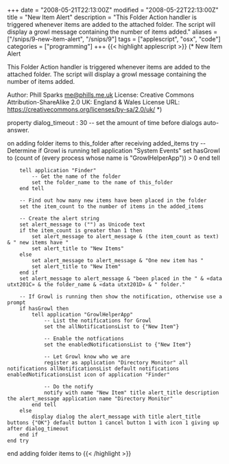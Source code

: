 +++
date = "2008-05-21T22:13:00Z"
modified = "2008-05-22T22:13:00Z"
title = "New Item Alert"
description = "This Folder Action handler is triggered whenever items are added to the attached folder. The script will display a growl message containing the number of items added."
aliases = ["/snips/9-new-item-alert", "/snips/9"]
tags = ["applescript", "osx", "code"]
categories = ["programming"]
+++
{{< highlight applescript >}}
(*
New Item Alert

This Folder Action handler is triggered whenever items are added to the attached folder.
The script will display a growl message containing the number of items added.

Author: Phill Sparks <me@phills.me.uk>
License: Creative Commons Attribution-ShareAlike 2.0 UK: England & Wales
License URL: https://creativecommons.org/licenses/by-sa/2.0/uk/
*)

property dialog_timeout : 30 -- set the amount of time before dialogs auto-answer.

on adding folder items to this_folder after receiving added_items
    try
        -- Determine if Growl is running
        tell application "System Events"
            set hasGrowl to (count of (every process whose name is "GrowlHelperApp")) > 0
        end tell

        tell application "Finder"
            -- Get the name of the folder
            set the folder_name to the name of this_folder
        end tell

        -- Find out how many new items have been placed in the folder
        set the item_count to the number of items in the added_items

        -- Create the alert string
        set alert_message to ("") as Unicode text
        if the item_count is greater than 1 then
            set alert_message to alert_message & (the item_count as text) & " new items have "
            set alert_title to "New Items"
        else
            set alert_message to alert_message & "One new item has "
            set alert_title to "New Item"
        end if
        set alert_message to alert_message & "been placed in the " & «data utxt201C» & the folder_name & «data utxt201D» & " folder."

        -- If Growl is running then show the notification, otherwise use a prompt
        if hasGrowl then
            tell application "GrowlHelperApp"
                -- List the notifications for Growl
                set the allNotificationsList to {"New Item"}

                -- Enable the notfications
                set the enabledNotificationsList to {"New Item"}

                -- Let Growl know who we are
                register as application "Directory Monitor" all notifications allNotificationsList default notifications enabledNotificationsList icon of application "Finder"

                -- Do the notify
                notify with name "New Item" title alert_title description the alert_message application name "Directory Monitor"
            end tell
        else
            display dialog the alert_message with title alert_title buttons {"OK"} default button 1 cancel button 1 with icon 1 giving up after dialog_timeout
        end if
    end try
end adding folder items to
{{< /highlight >}}
